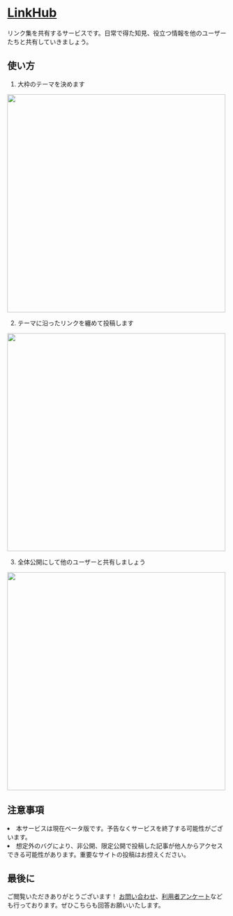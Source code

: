 # <a href="https://colink.jp" target="_blank">LinkHub</a>
リンク集を共有するサービスです。日常で得た知見、役立つ情報を他のユーザーたちと共有していきましょう。

## 使い方
1. 大枠のテーマを決めます
<img src="https://user-images.githubusercontent.com/57865645/179781333-1cb9e9d1-7497-49c1-9799-c4fbe8f3cf2b.png" width="500">

2. テーマに沿ったリンクを纏めて投稿します
<img src="https://user-images.githubusercontent.com/57865645/179782113-69430012-7efe-42af-991e-98b3003a41bd.png" width="500">

3. 全体公開にして他のユーザーと共有しましょう
<img src="https://user-images.githubusercontent.com/57865645/179783227-b1d5387e-d504-4aea-94bf-ee86fd308525.png" width="500">


## 注意事項
<li>本サービスは現在ベータ版です。予告なくサービスを終了する可能性がございます。</li>
<li>想定外のバグにより、非公開、限定公開で投稿した記事が他人からアクセスできる可能性があります。重要なサイトの投稿はお控えください。</li>


## 最後に
ご閲覧いただきありがとうございます！
<a href="https://docs.google.com/forms/d/e/1FAIpQLSfg3gD5AV_m_efqEroQIgZdrXb8jUu2CeL_Dbpo8smskYYS8A/viewform" target="_blank">お問い合わせ</a>、<a href="https://docs.google.com/forms/d/e/1FAIpQLSfQmE9DF144FzE3mimUKfKQ-MSqmaNhklznfW5Iyy9y9RM_Gg/viewform" target="_blank">利用者アンケート</a>なども行っております。ぜひこちらも回答お願いいたします。